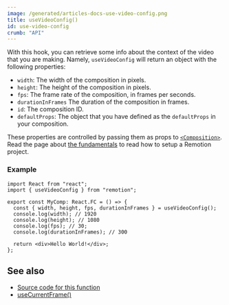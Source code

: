 ```yaml
---
image: /generated/articles-docs-use-video-config.png
title: useVideoConfig()
id: use-video-config
crumb: "API"
---
```


With this hook, you can retrieve some info about the context of the video that you are making.
Namely, `useVideoConfig` will return an object with the following properties:

- `width`: The width of the composition in pixels.
- `height`: The height of the composition in pixels.
- `fps`: The frame rate of the composition, in frames per seconds.
- `durationInFrames` The duration of the composition in frames.
- `id`: The composition ID.
- `defaultProps`: The object that you have defined as the `defaultProps` in your composition.

These properties are controlled by passing them as props to [`<Composition>`](/docs/composition). Read the page about [the fundamentals](/docs/the-fundamentals) to read how to setup a Remotion project.

### Example

```tsx twoslash
import React from "react";
import { useVideoConfig } from "remotion";

export const MyComp: React.FC = () => {
  const { width, height, fps, durationInFrames } = useVideoConfig();
  console.log(width); // 1920
  console.log(height); // 1080
  console.log(fps); // 30;
  console.log(durationInFrames); // 300

  return <div>Hello World!</div>;
};
```

## See also

- [Source code for this function](https://github.com/remotion-dev/remotion/blob/main/packages/core/src/use-video-config.ts)
- [useCurrentFrame()](/docs/use-current-frame)
